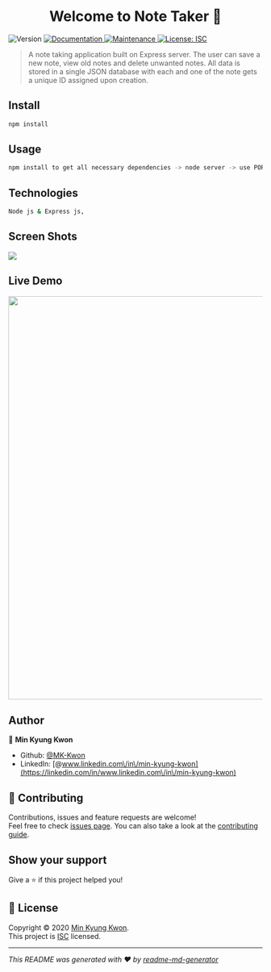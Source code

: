 <h1 align="center">Welcome to Note Taker 👋</h1>
<p>
  <img alt="Version" src="https://img.shields.io/badge/version-1.0.0-blue.svg?cacheSeconds=2592000" />
  <a href="https://github.com/MK-Kwon/Note-Taker#readme" target="_blank">
    <img alt="Documentation" src="https://img.shields.io/badge/documentation-yes-brightgreen.svg" />
  </a>
  <a href="https://github.com/MK-Kwon/Note-Taker/graphs/commit-activity" target="_blank">
    <img alt="Maintenance" src="https://img.shields.io/badge/Maintained%3F-yes-green.svg" />
  </a>
  <a href="https://github.com/MK-Kwon/Note-Taker/blob/master/LICENSE" target="_blank">
    <img alt="License: ISC" src="https://img.shields.io/github/license/MK-Kwon/Note Taker" />
  </a>
</p>

> A note taking application built on Express server. The user can save a new note, view old notes and delete unwanted notes. All data is stored in a single JSON database with each and one of the note gets a unique ID assigned upon creation.

## Install

```sh
npm install
```

## Usage

```sh
npm install to get all necessary dependencies -> node server -> use PORT 3000 
```

## Technologies

```sh
Node js & Express js, 
```
## Screen Shots

<img src="http://drive.google.com/uc?id=1PnNTyLZZmoPKqBcfouP86TiA0ce6ozfC">


## Live Demo

<img src="https://media.giphy.com/media/WSxNK5Zg7OKCLdlVn8/giphy.gif" width ="800">

## Author

👤 **Min Kyung Kwon**

* Github: [@MK-Kwon](https://github.com/MK-Kwon)
* LinkedIn: [@www.linkedin.com\/in\/min-kyung-kwon](https://linkedin.com/in/www.linkedin.com\/in\/min-kyung-kwon)

## 🤝 Contributing

Contributions, issues and feature requests are welcome!<br />Feel free to check [issues page](https://github.com/MK-Kwon/Note-Taker/issues). You can also take a look at the [contributing guide](https://github.com/MK-Kwon/Note-Taker/blob/master/CONTRIBUTING.md).

## Show your support

Give a ⭐️ if this project helped you!

## 📝 License

Copyright © 2020 [Min Kyung Kwon](https://github.com/MK-Kwon).<br />
This project is [ISC](https://github.com/MK-Kwon/Note-Taker/blob/master/LICENSE) licensed.

***
_This README was generated with ❤️ by [readme-md-generator](https://github.com/kefranabg/readme-md-generator)_
